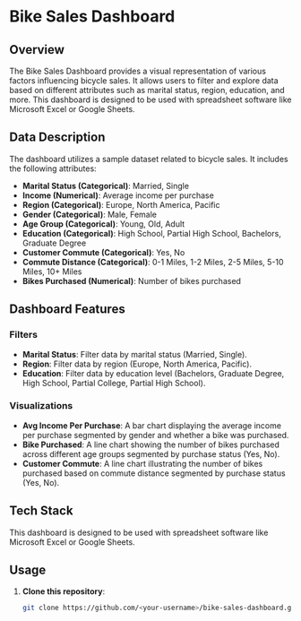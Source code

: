 # Bike Sales Dashboard

## Overview

The Bike Sales Dashboard provides a visual representation of various factors influencing bicycle sales. It allows users to filter and explore data based on different attributes such as marital status, region, education, and more. This dashboard is designed to be used with spreadsheet software like Microsoft Excel or Google Sheets.

## Data Description

The dashboard utilizes a sample dataset related to bicycle sales. It includes the following attributes:

- **Marital Status (Categorical)**: Married, Single
- **Income (Numerical)**: Average income per purchase
- **Region (Categorical)**: Europe, North America, Pacific
- **Gender (Categorical)**: Male, Female
- **Age Group (Categorical)**: Young, Old, Adult
- **Education (Categorical)**: High School, Partial High School, Bachelors, Graduate Degree
- **Customer Commute (Categorical)**: Yes, No
- **Commute Distance (Categorical)**: 0-1 Miles, 1-2 Miles, 2-5 Miles, 5-10 Miles, 10+ Miles
- **Bikes Purchased (Numerical)**: Number of bikes purchased

## Dashboard Features

### Filters

- **Marital Status**: Filter data by marital status (Married, Single).
- **Region**: Filter data by region (Europe, North America, Pacific).
- **Education**: Filter data by education level (Bachelors, Graduate Degree, High School, Partial College, Partial High School).

### Visualizations

- **Avg Income Per Purchase**: A bar chart displaying the average income per purchase segmented by gender and whether a bike was purchased.
- **Bike Purchased**: A line chart showing the number of bikes purchased across different age groups segmented by purchase status (Yes, No).
- **Customer Commute**: A line chart illustrating the number of bikes purchased based on commute distance segmented by purchase status (Yes, No).

## Tech Stack

This dashboard is designed to be used with spreadsheet software like Microsoft Excel or Google Sheets.

## Usage

1. **Clone this repository**:
   ```sh
   git clone https://github.com/<your-username>/bike-sales-dashboard.git

